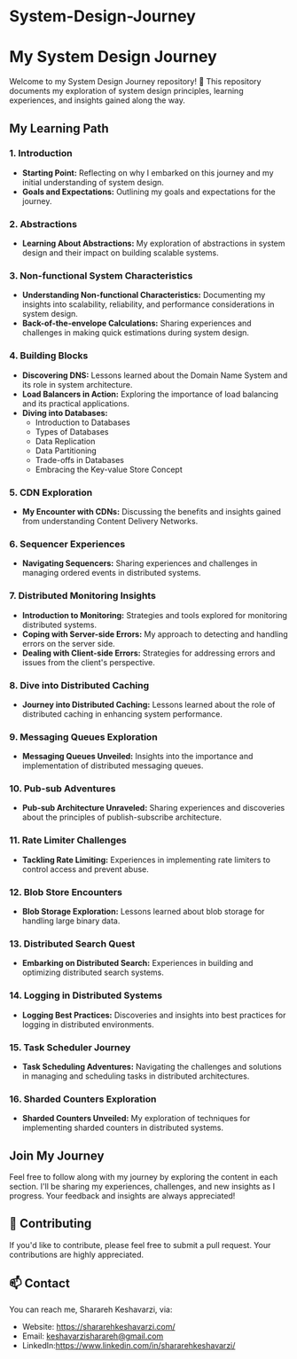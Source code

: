 # System-Design-Journey
# My System Design Journey

Welcome to my System Design Journey repository! 🌟 This repository documents my exploration of system design principles, learning experiences, and insights gained along the way.

## My Learning Path

### 1. Introduction

- **Starting Point:** Reflecting on why I embarked on this journey and my initial understanding of system design.
- **Goals and Expectations:** Outlining my goals and expectations for the journey.

### 2. Abstractions

- **Learning About Abstractions:** My exploration of abstractions in system design and their impact on building scalable systems.

### 3. Non-functional System Characteristics

- **Understanding Non-functional Characteristics:** Documenting my insights into scalability, reliability, and performance considerations in system design.
- **Back-of-the-envelope Calculations:** Sharing experiences and challenges in making quick estimations during system design.

### 4. Building Blocks

- **Discovering DNS:** Lessons learned about the Domain Name System and its role in system architecture.
- **Load Balancers in Action:** Exploring the importance of load balancing and its practical applications.
- **Diving into Databases:**
  - Introduction to Databases
  - Types of Databases
  - Data Replication
  - Data Partitioning
  - Trade-offs in Databases
  - Embracing the Key-value Store Concept

### 5. CDN Exploration

- **My Encounter with CDNs:** Discussing the benefits and insights gained from understanding Content Delivery Networks.

### 6. Sequencer Experiences

- **Navigating Sequencers:** Sharing experiences and challenges in managing ordered events in distributed systems.

### 7. Distributed Monitoring Insights

- **Introduction to Monitoring:** Strategies and tools explored for monitoring distributed systems.
- **Coping with Server-side Errors:** My approach to detecting and handling errors on the server side.
- **Dealing with Client-side Errors:** Strategies for addressing errors and issues from the client's perspective.

### 8. Dive into Distributed Caching

- **Journey into Distributed Caching:** Lessons learned about the role of distributed caching in enhancing system performance.

### 9. Messaging Queues Exploration

- **Messaging Queues Unveiled:** Insights into the importance and implementation of distributed messaging queues.

### 10. Pub-sub Adventures

- **Pub-sub Architecture Unraveled:** Sharing experiences and discoveries about the principles of publish-subscribe architecture.

### 11. Rate Limiter Challenges

- **Tackling Rate Limiting:** Experiences in implementing rate limiters to control access and prevent abuse.

### 12. Blob Store Encounters

- **Blob Storage Exploration:** Lessons learned about blob storage for handling large binary data.

### 13. Distributed Search Quest

- **Embarking on Distributed Search:** Experiences in building and optimizing distributed search systems.

### 14. Logging in Distributed Systems

- **Logging Best Practices:** Discoveries and insights into best practices for logging in distributed environments.

### 15. Task Scheduler Journey

- **Task Scheduling Adventures:** Navigating the challenges and solutions in managing and scheduling tasks in distributed architectures.

### 16. Sharded Counters Exploration

- **Sharded Counters Unveiled:** My exploration of techniques for implementing sharded counters in distributed systems.

## Join My Journey

Feel free to follow along with my journey by exploring the content in each section. I'll be sharing my experiences, challenges, and new insights as I progress. Your feedback and insights are always appreciated!

## 🤝 Contributing

If you'd like to contribute, please feel free to submit a pull request. Your contributions are highly appreciated.

## 📫 Contact

You can reach me, Sharareh Keshavarzi, via:

- Website: https://shararehkeshavarzi.com/
- Email: keshavarzisharareh@gmail.com
- LinkedIn:https://www.linkedin.com/in/shararehkeshavarzi/
